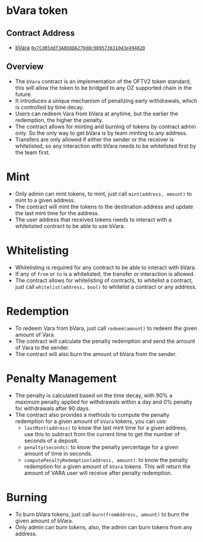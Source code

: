 # bVara token

## Contract Address

- [bVara](contracts/bVara.sol) [`0x7Cd05ddf3A8b8DA279d8c989573631043e494020`](https://kavascan.com/address/0x7Cd05ddf3A8b8DA279d8c989573631043e494020/contracts#address-tabs)

## Overview

- The `bVara` contract is an implementation of the OFTV2 token standard, this will allow the token to be bridged to any OZ supported chain in the future.
- It introduces a unique mechanism of penalizing early withdrawals, which is controlled by time decay.
- Users can redeem Vara from bVara at anytime, but the earlier the redemption, the higher the penalty. 
- The contract allows for minting and burning of tokens by contract admin only. So the only way to get bVara is by team minting to any address.
- Transfers are only allowed if either the sender or the receiver is whitelisted, so any interaction with bVara needs to be whitelisted first by the team first.

# Mint

- Only admin can mint tokens, to mint, just call `mint(address, amount)` to mint to a given address.
- The contract will mint the tokens to the destination address and update the last mint time for the address.
- The user address that received tokens needs to interact with a whitelisted contract to be able to use bVara. 

# Whitelisting

- Whitelisting is required for any contract to be able to interact with bVara.
- If any of `from` or `to` is a whitelisted, the transfer or interaction is allowed.
- The contract allows for whitelisting of contracts, to whitelist a contract, just call `whitelist(address, bool)` to whitelist a contract or any address.

# Redemption

- To redeem Vara from bVara, just call `redeem(amount)` to redeem the given amount of Vara.
- The contract will calculate the penalty redemption and send the amount of Vara to the sender.
- The contract will also burn the amount of bVara from the sender.

# Penalty Management

- The penalty is calculated based on the time decay, with 90% a maximum penalty applied for withdrawals within a day and 0% penalty for withdrawals after 90 days.
- The contract also provides a methods to compute the penalty redemption for a given amount of `bVara` tokens, you can use:
  - `lastMint(address)` to know the last mint time for a given address, use this to subtract from the current time to get the number of seconds of a deposit. 
  - `penalty(seconds)`: to know the penalty percentage for a given amount of time in seconds.
  - `computePenaltyRedemption(address, amount)`: to know the penalty redemption for a given amount of `bVara` tokens. This will return the amount of VARA user will receive after penalty redemption.

# Burning

- To burn bVara tokens, just call `burn(fromAddress, amount)` to burn the given amount of bVara.
- Only admin can burn tokens, also, the admin can burn tokens from any address.